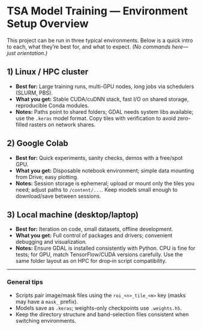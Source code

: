 # TSA Model Training — Environment Setup Overview

This project can be run in three typical environments. Below is a quick intro to each, what they’re best for, and what to expect. *(No commands here—just orientation.)*

## 1) Linux / HPC cluster
- **Best for:** Large training runs, multi-GPU nodes, long jobs via schedulers (SLURM, PBS).
- **What you get:** Stable CUDA/cuDNN stack, fast I/O on shared storage, reproducible Conda modules.
- **Notes:** Paths point to shared folders; GDAL needs system libs available; use the `.keras` model format. Copy tiles with verification to avoid zero-filled rasters on network shares.

## 2) Google Colab
- **Best for:** Quick experiments, sanity checks, demos with a free/spot GPU.
- **What you get:** Disposable notebook environment; simple data mounting from Drive; easy plotting.
- **Notes:** Session storage is ephemeral; upload or mount only the tiles you need; adjust paths to `/content/...`. Keep models small enough to download/save between sessions.

## 3) Local machine (desktop/laptop)
- **Best for:** Iteration on code, small datasets, offline development.
- **What you get:** Full control of packages and drivers; convenient debugging and visualization.
- **Notes:** Ensure GDAL is installed consistently with Python. CPU is fine for tests; for GPU, match TensorFlow/CUDA versions carefully. Use the same folder layout as on HPC for drop‑in script compatibility.

---

### General tips
- Scripts pair image/mask files using the `roi_<n>_tile_<m>` key (masks may have a `mask_` prefix).
- Models save as `.keras`; weights-only checkpoints use `.weights.h5`.
- Keep the directory structure and band-selection files consistent when switching environments.
